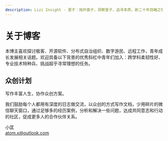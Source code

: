 ```yaml
---
description: Lizi Insight - 里子：抛开面子，洞察里子，追寻本质，新二十年目睹之怪现状。
---
```


# 关于博客

本博主喜欢探讨极客、开源软件、分布式自治组织、数字游民、远程工作，青年成长发展相关话题。欢迎具备以下背景的优秀斜杠中青年们加入：跨学科柔韧性好、专业技术特种兵、挑战超乎寻常理想的任务。

## 众创计划 <a id="chuang-zuo-ji-hua"></a>

写作丰富人生，协作众创方案。

我们鼓励每个人都用有深度的日志做交流，以众创的方式写作文档，少用碎片的微信聊天窗口，通过足够多的经历案例，分析和解决一些问题，达成共同意志和行动的社区，促成更多人的合作伙伴关系。

小匡  
atom.x@outlook.com



